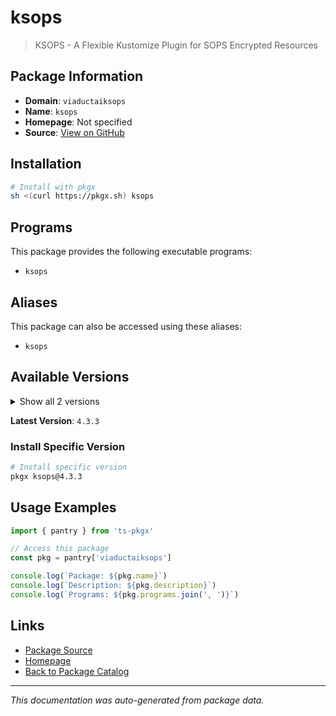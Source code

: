 # ksops

> KSOPS - A Flexible Kustomize Plugin for SOPS Encrypted Resources

## Package Information

- **Domain**: `viaductaiksops`
- **Name**: `ksops`
- **Homepage**: Not specified
- **Source**: [View on GitHub](https://github.com/pkgxdev/pantry/tree/main/projects/viaduct.ai/ksops/package.yml)

## Installation

```bash
# Install with pkgx
sh <(curl https://pkgx.sh) ksops
```

## Programs

This package provides the following executable programs:

- `ksops`

## Aliases

This package can also be accessed using these aliases:

- `ksops`

## Available Versions

<details>
<summary>Show all 2 versions</summary>

- `4.3.3`, `4.3.2`

</details>

**Latest Version**: `4.3.3`

### Install Specific Version

```bash
# Install specific version
pkgx ksops@4.3.3
```

## Usage Examples

```typescript
import { pantry } from 'ts-pkgx'

// Access this package
const pkg = pantry['viaductaiksops']

console.log(`Package: ${pkg.name}`)
console.log(`Description: ${pkg.description}`)
console.log(`Programs: ${pkg.programs.join(', ')}`)
```

## Links

- [Package Source](https://github.com/pkgxdev/pantry/tree/main/projects/viaduct.ai/ksops/package.yml)
- [Homepage](#)
- [Back to Package Catalog](../package-catalog.md)

---

*This documentation was auto-generated from package data.*
